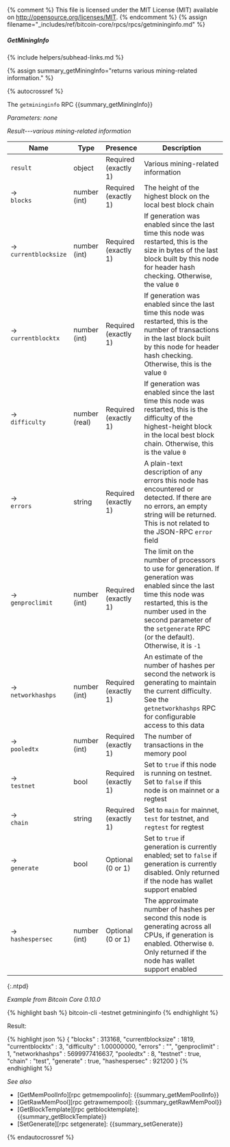 {% comment %}
This file is licensed under the MIT License (MIT) available on
http://opensource.org/licenses/MIT.
{% endcomment %}
{% assign filename="_includes/ref/bitcoin-core/rpcs/rpcs/getmininginfo.md" %}

##### GetMiningInfo
{% include helpers/subhead-links.md %}

{% assign summary_getMiningInfo="returns various mining-related information." %}

{% autocrossref %}

The `getmininginfo` RPC {{summary_getMiningInfo}}

*Parameters: none*

*Result---various mining-related information*

| Name                    | Type              | Presence                    | Description
|-------------------------|-------------------|-----------------------------|----------------
| `result`                | object            | Required<br>(exactly 1)     | Various mining-related information
| →<br>`blocks`           | number (int)      | Required<br>(exactly 1)     | The height of the highest block on the local best block chain
| →<br>`currentblocksize` | number (int)      | Required<br>(exactly 1)     | If generation was enabled since the last time this node was restarted, this is the size in bytes of the last block built by this node for header hash checking.  Otherwise, the value `0`
| →<br>`currentblocktx`   | number (int)      | Required<br>(exactly 1)     | If generation was enabled since the last time this node was restarted, this is the number of transactions in the last block built by this node for header hash checking.  Otherwise, this is the value `0`
| →<br>`difficulty`       | number (real)     | Required<br>(exactly 1)     | If generation was enabled since the last time this node was restarted, this is the difficulty of the highest-height block in the local best block chain.  Otherwise, this is the value `0`
| →<br>`errors`           | string            | Required<br>(exactly 1)     | A plain-text description of any errors this node has encountered or detected.  If there are no errors, an empty string will be returned.  This is not related to the JSON-RPC `error` field
| →<br>`genproclimit`     | number (int)      | Required<br>(exactly 1)     | The limit on the number of processors to use for generation.  If generation was enabled since the last time this node was restarted, this is the number used in the second parameter of the `setgenerate` RPC (or the default).  Otherwise, it is `-1`
| →<br>`networkhashps`    | number (int)      | Required<br>(exactly 1)     | An estimate of the number of hashes per second the network is generating to maintain the current difficulty.  See the `getnetworkhashps` RPC for configurable access to this data
| →<br>`pooledtx`         | number (int)      | Required<br>(exactly 1)     | The number of transactions in the memory pool
| →<br>`testnet`          | bool              | Required<br>(exactly 1)     | Set to `true` if this node is running on testnet.  Set to `false` if this node is on mainnet or a regtest
| →<br>`chain`            | string            | Required<br>(exactly 1)     | Set to `main` for mainnet, `test` for testnet, and `regtest` for regtest
| →<br>`generate`         | bool              | Optional<br>(0 or 1)        | Set to `true` if generation is currently enabled; set to `false` if generation is currently disabled.  Only returned if the node has wallet support enabled
| →<br>`hashespersec`     | number (int)      | Optional<br>(0 or 1)        | The approximate number of hashes per second this node is generating across all CPUs, if generation is enabled.  Otherwise `0`.  Only returned if the node has wallet support enabled
{:.ntpd}

*Example from Bitcoin Core 0.10.0*

{% highlight bash %}
bitcoin-cli -testnet getmininginfo
{% endhighlight %}

Result:

{% highlight json %}
{
    "blocks" : 313168,
    "currentblocksize" : 1819,
    "currentblocktx" : 3,
    "difficulty" : 1.00000000,
    "errors" : "",
    "genproclimit" : 1,
    "networkhashps" : 5699977416637,
    "pooledtx" : 8,
    "testnet" : true,
    "chain" : "test",
    "generate" : true,
    "hashespersec" : 921200
}
{% endhighlight %}

*See also*

* [GetMemPoolInfo][rpc getmempoolinfo]: {{summary_getMemPoolInfo}}
* [GetRawMemPool][rpc getrawmempool]: {{summary_getRawMemPool}}
* [GetBlockTemplate][rpc getblocktemplate]: {{summary_getBlockTemplate}}
* [SetGenerate][rpc setgenerate]: {{summary_setGenerate}}

{% endautocrossref %}
